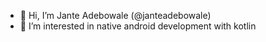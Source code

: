 - 👋 Hi, I’m Jante Adebowale (@janteadebowale)
- 👀 I’m interested in native android development with kotlin
  
<!---
janteadebowale/janteadebowale is a ✨ special ✨ repository because its `README.md` (this file) appears on your GitHub profile.
You can click the Preview link to take a look at your changes.
--->

